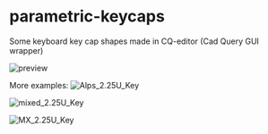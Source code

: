 # parametric-keycaps
Some keyboard key cap shapes made in CQ-editor (Cad Query GUI wrapper)

![preview](https://github.com/fire-h0und/parametric-keycaps/blob/main/Keyset.png)

More examples:
![Alps_2.25U_Key](https://github.com/fire-h0und/parametric-keycaps/blob/main/Alps_2.25U_Key.png)

![mixed_2.25U_Key](https://github.com/fire-h0und/parametric-keycaps/blob/main/AlpsMX_2.25U_Key.png)

![MX_2.25U_Key](https://github.com/fire-h0und/parametric-keycaps/blob/main/MX_2.25U_Key.png)
